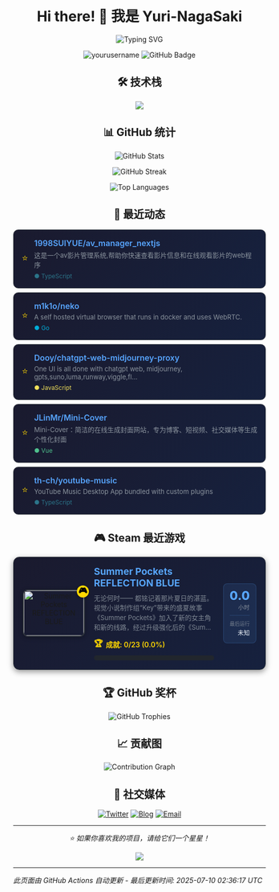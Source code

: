 # <div align="center">Hi there! 👋 我是 Yuri-NagaSaki</div>

<p align="center">
  <img src="https://readme-typing-svg.herokuapp.com?font=Fira+Code&pause=1000&color=36BCF7&center=true&vCenter=true&width=435&lines=全栈开发者;开源爱好者;终身学习者;代码改变世界" alt="Typing SVG" />
</p>

<p align="center">
  <img src="https://komarev.com/ghpvc/?username=yourusername&label=Profile%20views&color=0e75b6&style=flat" alt="yourusername" />
  <img src="https://img.shields.io/github/followers/yourusername?label=Followers&style=social" alt="GitHub Badge">
</p>


## <div align="center">🛠️ 技术栈</div>

<p align="center">
  <img src="https://skillicons.dev/icons?i=python,javascript,typescript,react,vue,nodejs,docker,kubernetes,aws,gcp,linux,git,vscode,figma" />
</p>

## <div align="center">📊 GitHub 统计</div>

<p align="center">
  <img src="https://github-readme-stats.vercel.app/api?username=Yuri-NagaSaki&show_icons=true&theme=tokyonight&hide_border=true" alt="GitHub Stats" />
</p>

<p align="center">
  <img src="https://github-readme-streak-stats.herokuapp.com/?user=Yuri-NagaSaki&theme=tokyonight&hide_border=true" alt="GitHub Streak" />
</p>

<p align="center">
  <img src="https://github-readme-stats.vercel.app/api/top-langs/?username=Yuri-NagaSaki&layout=compact&theme=tokyonight&hide_border=true" alt="Top Languages" />
</p>

## <div align="center">🌟 最近动态</div>

<!-- GITHUB_STARS:START -->

<div align="center" style="max-width: 700px; margin: 8px auto; background: linear-gradient(135deg, #1a1a2e 0%, #16213e 100%); border-radius: 10px; padding: 16px; border: 1px solid #30363d;">
  <div style="display: flex; align-items: center; gap: 12px;">
    <div style="color: #ffd700; font-size: 18px;">⭐</div>
    <div style="flex: 1; text-align: left;">
      <div>
        <a href="https://github.com/1998SUIYUE/av_manager_nextjs" target="_blank" style="color: #58a6ff; text-decoration: none; font-weight: 600; font-size: 16px;">
          1998SUIYUE/av_manager_nextjs
        </a>
      </div>
      <div style="color: #8b949e; font-size: 13px; margin-top: 4px;">这是一个av影片管理系统,帮助你快速查看影片信息和在线观看影片的web程序</div>
      <div style="margin-top: 6px;"><span style="color: #2b7489; font-size: 12px;">● TypeScript</span></div>
    </div>
  </div>
</div>

<div align="center" style="max-width: 700px; margin: 8px auto; background: linear-gradient(135deg, #1a1a2e 0%, #16213e 100%); border-radius: 10px; padding: 16px; border: 1px solid #30363d;">
  <div style="display: flex; align-items: center; gap: 12px;">
    <div style="color: #ffd700; font-size: 18px;">⭐</div>
    <div style="flex: 1; text-align: left;">
      <div>
        <a href="https://github.com/m1k1o/neko" target="_blank" style="color: #58a6ff; text-decoration: none; font-weight: 600; font-size: 16px;">
          m1k1o/neko
        </a>
      </div>
      <div style="color: #8b949e; font-size: 13px; margin-top: 4px;">A self hosted virtual browser that runs in docker and uses WebRTC.</div>
      <div style="margin-top: 6px;"><span style="color: #00add8; font-size: 12px;">● Go</span></div>
    </div>
  </div>
</div>

<div align="center" style="max-width: 700px; margin: 8px auto; background: linear-gradient(135deg, #1a1a2e 0%, #16213e 100%); border-radius: 10px; padding: 16px; border: 1px solid #30363d;">
  <div style="display: flex; align-items: center; gap: 12px;">
    <div style="color: #ffd700; font-size: 18px;">⭐</div>
    <div style="flex: 1; text-align: left;">
      <div>
        <a href="https://github.com/Dooy/chatgpt-web-midjourney-proxy" target="_blank" style="color: #58a6ff; text-decoration: none; font-weight: 600; font-size: 16px;">
          Dooy/chatgpt-web-midjourney-proxy
        </a>
      </div>
      <div style="color: #8b949e; font-size: 13px; margin-top: 4px;">One UI is all done with chatgpt web, midjourney, gpts,suno,luma,runway,viggle,fl...</div>
      <div style="margin-top: 6px;"><span style="color: #f1e05a; font-size: 12px;">● JavaScript</span></div>
    </div>
  </div>
</div>

<div align="center" style="max-width: 700px; margin: 8px auto; background: linear-gradient(135deg, #1a1a2e 0%, #16213e 100%); border-radius: 10px; padding: 16px; border: 1px solid #30363d;">
  <div style="display: flex; align-items: center; gap: 12px;">
    <div style="color: #ffd700; font-size: 18px;">⭐</div>
    <div style="flex: 1; text-align: left;">
      <div>
        <a href="https://github.com/JLinMr/Mini-Cover" target="_blank" style="color: #58a6ff; text-decoration: none; font-weight: 600; font-size: 16px;">
          JLinMr/Mini-Cover
        </a>
      </div>
      <div style="color: #8b949e; font-size: 13px; margin-top: 4px;">Mini-Cover：简洁的在线生成封面网站，专为博客、短视频、社交媒体等生成个性化封面</div>
      <div style="margin-top: 6px;"><span style="color: #4fc08d; font-size: 12px;">● Vue</span></div>
    </div>
  </div>
</div>

<div align="center" style="max-width: 700px; margin: 8px auto; background: linear-gradient(135deg, #1a1a2e 0%, #16213e 100%); border-radius: 10px; padding: 16px; border: 1px solid #30363d;">
  <div style="display: flex; align-items: center; gap: 12px;">
    <div style="color: #ffd700; font-size: 18px;">⭐</div>
    <div style="flex: 1; text-align: left;">
      <div>
        <a href="https://github.com/th-ch/youtube-music" target="_blank" style="color: #58a6ff; text-decoration: none; font-weight: 600; font-size: 16px;">
          th-ch/youtube-music
        </a>
      </div>
      <div style="color: #8b949e; font-size: 13px; margin-top: 4px;">YouTube Music Desktop App bundled with custom plugins</div>
      <div style="margin-top: 6px;"><span style="color: #2b7489; font-size: 12px;">● TypeScript</span></div>
    </div>
  </div>
</div>
<!-- GITHUB_STARS:END -->

## <div align="center">🎮 Steam 最近游戏</div>

<!-- STEAM_GAMES:START -->

<div align="center" style="max-width: 700px; margin: 8px auto; background: linear-gradient(135deg, #1a1a2e 0%, #16213e 100%); border-radius: 12px; padding: 18px; border: 1px solid #30363d; box-shadow: 0 4px 12px rgba(0,0,0,0.4); transition: transform 0.2s ease;">
  <div style="display: flex; align-items: center; gap: 18px;">
    <div style="flex-shrink: 0; position: relative;">
      <img src="https://shared.akamai.steamstatic.com/store_item_assets/steam/apps/3418570/3ecfde9ce2b88e00514a2986a5e8b8fc91b37420/header.jpg?t=1751007908" width="120" height="90" alt="Summer Pockets REFLECTION BLUE" style="border-radius: 10px; border: 2px solid #30363d; box-shadow: 0 2px 8px rgba(0,0,0,0.3);"/>
      <div style="position: absolute; top: -8px; right: -8px; background: #ffd700; color: #000; font-size: 16px; width: 24px; height: 24px; border-radius: 50%; display: flex; align-items: center; justify-content: center; font-weight: bold; box-shadow: 0 2px 4px rgba(0,0,0,0.3);">🎮</div>
    </div>
    <div style="flex: 1; text-align: left; min-width: 0;">
      <div style="margin-bottom: 8px;">
        <a href="https://store.steampowered.com/app/3418570/" target="_blank" style="color: #58a6ff; text-decoration: none; font-weight: 700; font-size: 19px; line-height: 1.2; text-shadow: 0 1px 2px rgba(0,0,0,0.3);">
          Summer Pockets REFLECTION BLUE
        </a>
      </div>
      <div style="color: #8b949e; font-size: 13px; margin-bottom: 10px; line-height: 1.5; opacity: 0.9;">无论何时—— 都铭记着那片夏日的湛蓝。视觉小说制作组“Key”带来的盛夏故事《Summer Pockets》加入了新的女主角和新的线路，经过升级强化后的《Sum...</div>
      <div style="color: #ffd700; font-size: 14px; margin-bottom: 8px; font-weight: 600; display: flex; align-items: center; gap: 6px;"><span style="font-size: 16px;">🏆</span>成就: 0/23 (0.0%)</div>
      <div style="background: #21262d; border-radius: 6px; padding: 2px; margin-top: 6px;"><div style="background: linear-gradient(90deg, #ffd700, #ffed4e); height: 6px; border-radius: 3px; width: 0px; max-width: 200px;"></div></div>
    </div>
    <div style="text-align: right; flex-shrink: 0; background: rgba(88, 166, 255, 0.1); padding: 12px; border-radius: 8px; border: 1px solid rgba(88, 166, 255, 0.2);">
      <div style="color: #58a6ff; font-size: 24px; font-weight: 800; line-height: 1; text-shadow: 0 1px 2px rgba(0,0,0,0.3);">0.0</div>
      <div style="color: #8b949e; font-size: 11px; margin-top: 2px; font-weight: 500; letter-spacing: 0.5px;">小时</div>
      <div style="margin-top: 8px; padding-top: 8px; border-top: 1px solid rgba(88, 166, 255, 0.2);">
        <div style="color: #8b949e; font-size: 10px; opacity: 0.8; margin-bottom: 2px;">最后运行</div>
        <div style="color: #f0f6fc; font-size: 12px; font-weight: 500;">未知</div>
      </div>
    </div>
  </div>
</div>
<!-- STEAM_GAMES:END -->

## <div align="center">🏆 GitHub 奖杯</div>

<p align="center">
  <img src="https://github-profile-trophy.vercel.app/?username=Yuri-NagaSaki&theme=onedark&no-frame=true&row=2&column=3" alt="GitHub Trophies" />
</p>

## <div align="center">📈 贡献图</div>

<p align="center">
  <img src="https://github-readme-activity-graph.vercel.app/graph?username=Yuri-NagaSaki&theme=tokyo-night&hide_border=true" alt="Contribution Graph" />
</p>

## <div align="center">🔗 社交媒体</div>

<p align="center">
  <a href="https://twitter.com/Yuri-NagaSaki"><img src="https://img.shields.io/badge/Twitter-1DA1F2?style=for-the-badge&logo=twitter&logoColor=white" alt="Twitter"></a>
  <a href="https://catcat.blog"><img src="https://img.shields.io/badge/Blog-FF5722?style=for-the-badge&logo=blogger&logoColor=white" alt="Blog"></a>
  <a href="mailto:sa@catcat.blog"><img src="https://img.shields.io/badge/Email-D14836?style=for-the-badge&logo=gmail&logoColor=white" alt="Email"></a>
</p>

---

<p align="center">
  <i>⭐️ 如果你喜欢我的项目，请给它们一个星星！</i>
</p>

<p align="center">
  <img src="https://capsule-render.vercel.app/api?type=waving&color=gradient&height=60&section=footer" />
</p>

---
*此页面由 GitHub Actions 自动更新 - 最后更新时间: <!-- UPDATE_TIME:START -->2025-07-10 02:36:17 UTC<!-- UPDATE_TIME:END -->* 

